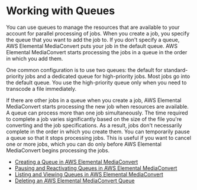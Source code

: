 # Working with Queues<a name="working-with-queues"></a>

You can use queues to manage the resources that are available to your account for parallel processing of jobs\. When you create a job, you specify the queue that you want to add the job to\. If you don't specify a queue, AWS Elemental MediaConvert puts your job in the default queue\. AWS Elemental MediaConvert starts processing the jobs in a queue in the order in which you add them\. 

One common configuration is to use two queues: the default for standard\-priority jobs and a dedicated queue for high\-priority jobs\. Most jobs go into the default queue\. You use the high\-priority queue only when you need to transcode a file immediately\. 

If there are other jobs in a queue when you create a job, AWS Elemental MediaConvert starts processing the new job when resources are available\. A queue can process more than one job simultaneously\. The time required to complete a job varies significantly based on the size of the file you're converting and the job specifications\. As a result, jobs don't necessarily complete in the order in which you create them\. You can temporarily pause a queue so that it stops processing jobs\. This is useful if you want to cancel one or more jobs, which you can do only before AWS Elemental MediaConvert begins processing the jobs\. 


+ [Creating a Queue in AWS Elemental MediaConvert](creating-queues.md)
+ [Pausing and Reactivating Queues in AWS Elemental MediaConvert](updating-queue-status.md)
+ [Listing and Viewing Queues in AWS Elemental MediaConvert](listing-queues.md)
+ [Deleting an AWS Elemental MediaConvert Queue](deleting-a-queue.md)